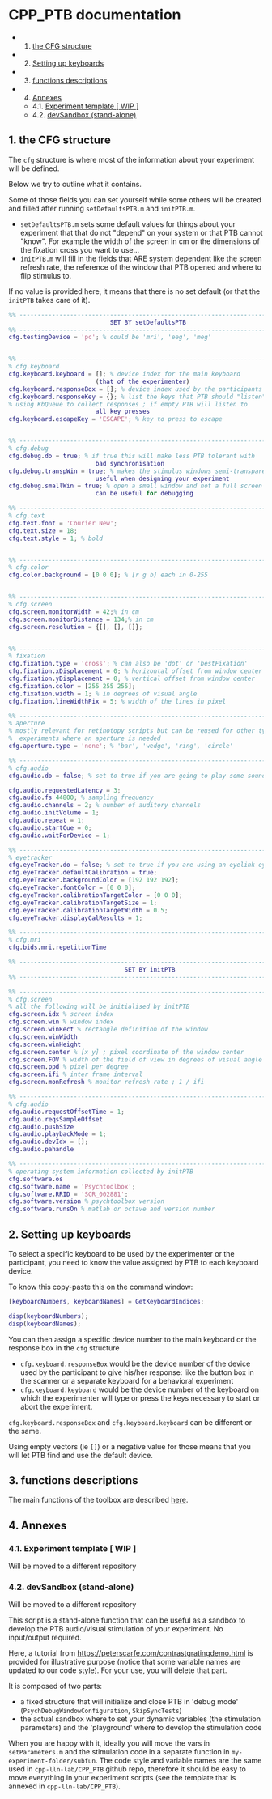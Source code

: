 # CPP_PTB documentation

<!-- vscode-markdown-toc -->

-   1. [the CFG structure](#theCFGstructure)
-   2. [Setting up keyboards](#Settingupkeyboards)
-   3. [functions descriptions](#functionsdescriptions)
-   4. [Annexes](#Annexes)
    -   4.1. [Experiment template [ WIP ]](#ExperimenttemplateWIP)
    -   4.2. [devSandbox (stand-alone)](#devSandboxstand-alone)

<!-- vscode-markdown-toc-config
	numbering=true
	autoSave=true
	/vscode-markdown-toc-config -->
<!-- /vscode-markdown-toc -->

## 1. <a name='theCFGstructure'></a>the CFG structure

The `cfg` structure is where most of the information about your experiment will
be defined.

Below we try to outline what it contains.

Some of those fields you can set yourself while some others will be created and
filled after running `setDefaultsPTB.m` and `initPTB.m`.

-   `setDefaultsPTB.m` sets some default values for things about your experiment
    that that do not "depend" on your system or that PTB cannot "know". For
    example the width of the screen in cm or the dimensions of the fixation
    cross you want to use...
-   `initPTB.m` will fill in the fields that ARE system dependent like the
    screen refresh rate, the reference of the window that PTB opened and where
    to flip stimulus to.

If no value is provided here, it means that there is no set default (or that the
`initPTB` takes care of it).

```matlab
%% -------------------------------------------------------------------------- %%
							SET BY setDefaultsPTB
%% -------------------------------------------------------------------------- %%
cfg.testingDevice = 'pc'; % could be 'mri', 'eeg', 'meg'


%% -------------------------------------------------------------------------- %%
% cfg.keyboard
cfg.keyboard.keyboard = []; % device index for the main keyboard
						(that of the experimenter)
cfg.keyboard.responseBox = []; % device index used by the participants
cfg.keyboard.responseKey = {}; % list the keys that PTB should "listen" to when
% using KbQueue to collect responses ; if empty PTB will listen to
						all key presses
cfg.keyboard.escapeKey = 'ESCAPE'; % key to press to escape


%% -------------------------------------------------------------------------- %%
% cfg.debug
cfg.debug.do = true; % if true this will make less PTB tolerant with
						bad synchronisation
cfg.debug.transpWin = true; % makes the stimulus windows semi-transparent:
						useful when designing your experiment
cfg.debug.smallWin = true; % open a small window and not a full screen window ;
                    	can be useful for debugging

%% -------------------------------------------------------------------------- %%
% cfg.text
cfg.text.font = 'Courier New';
cfg.text.size = 18;
cfg.text.style = 1; % bold


%% -------------------------------------------------------------------------- %%
% cfg.color
cfg.color.background = [0 0 0]; % [r g b] each in 0-255


%% -------------------------------------------------------------------------- %%
% cfg.screen
cfg.screen.monitorWidth = 42;% in cm
cfg.screen.monitorDistance = 134;% in cm
cfg.screen.resolution = {[], [], []};


%% -------------------------------------------------------------------------- %%
% fixation
cfg.fixation.type = 'cross'; % can also be 'dot' or 'bestFixation'
cfg.fixation.xDisplacement = 0; % horizontal offset from window center
cfg.fixation.yDisplacement = 0; % vertical offset from window center
cfg.fixation.color = [255 255 255];
cfg.fixation.width = 1; % in degrees of visual angle
cfg.fixation.lineWidthPix = 5; % width of the lines in pixel

%% -------------------------------------------------------------------------- %%
% aperture
% mostly relevant for retinotopy scripts but can be reused for other types of
%  experiments where an aperture is needed
cfg.aperture.type = 'none'; % 'bar', 'wedge', 'ring', 'circle'

%% -------------------------------------------------------------------------- %%
% cfg.audio
cfg.audio.do = false; % set to true if you are going to play some sounds

cfg.audio.requestedLatency = 3;
cfg.audio.fs 44800; % sampling frequency
cfg.audio.channels = 2; % number of auditory channels
cfg.audio.initVolume = 1;
cfg.audio.repeat = 1;
cfg.audio.startCue = 0;
cfg.audio.waitForDevice = 1;

%% -------------------------------------------------------------------------- %%
% eyetracker
cfg.eyeTracker.do = false; % set to true if you are using an eyelink eyetracker
cfg.eyeTracker.defaultCalibration = true;
cfg.eyeTracker.backgroundColor = [192 192 192];
cfg.eyeTracker.fontColor = [0 0 0];
cfg.eyeTracker.calibrationTargetColor = [0 0 0];
cfg.eyeTracker.calibrationTargetSize = 1;
cfg.eyeTracker.calibrationTargetWidth = 0.5;
cfg.eyeTracker.displayCalResults = 1;

%% -------------------------------------------------------------------------- %%
% cfg.mri
cfg.bids.mri.repetitionTime

%% -------------------------------------------------------------------------- %%
								SET BY initPTB
%% -------------------------------------------------------------------------- %%

%% -------------------------------------------------------------------------- %%
% cfg.screen
% all the following will be initialised by initPTB
cfg.screen.idx % screen index
cfg.screen.win % window index
cfg.screen.winRect % rectangle definition of the window
cfg.screen.winWidth
cfg.screen.winHeight
cfg.screen.center % [x y] ; pixel coordinate of the window center
cfg.screen.FOV % width of the field of view in degrees of visual angle
cfg.screen.ppd % pixel per degree
cfg.screen.ifi % inter frame interval
cfg.screen.monRefresh % monitor refresh rate ; 1 / ifi

%% -------------------------------------------------------------------------- %%
% cfg.audio
cfg.audio.requestOffsetTime = 1;
cfg.audio.reqsSampleOffset
cfg.audio.pushSize
cfg.audio.playbackMode = 1;
cfg.audio.devIdx = [];
cfg.audio.pahandle

%% -------------------------------------------------------------------------- %%
% operating system information collected by initPTB
cfg.software.os
cfg.software.name = 'Psychtoolbox';
cfg.software.RRID = 'SCR_002881';
cfg.software.version % psychtoolbox version
cfg.software.runsOn % matlab or octave and version number
```

## 2. <a name='Settingupkeyboards'></a>Setting up keyboards

To select a specific keyboard to be used by the experimenter or the participant,
you need to know the value assigned by PTB to each keyboard device.

To know this copy-paste this on the command window:

```matlab
[keyboardNumbers, keyboardNames] = GetKeyboardIndices;

disp(keyboardNumbers);
disp(keyboardNames);
```

You can then assign a specific device number to the main keyboard or the
response box in the `cfg` structure

-   `cfg.keyboard.responseBox` would be the device number of the device used by
    the participant to give his/her response: like the button box in the scanner
    or a separate keyboard for a behavioral experiment
-   `cfg.keyboard.keyboard` would be the device number of the keyboard on which
    the experimenter will type or press the keys necessary to start or abort the
    experiment.

`cfg.keyboard.responseBox` and `cfg.keyboard.keyboard` can be different or the
same.

Using empty vectors (ie `[]`) or a negative value for those means that you will
let PTB find and use the default device.

## 3. <a name='functionsdescriptions'></a>functions descriptions

The main functions of the toolbox are described
[here](./10_functions_description.md).

## 4. <a name='Annexes'></a>Annexes

### 4.1. <a name='ExperimenttemplateWIP'></a>Experiment template [ WIP ]

Will be moved to a different repository

### 4.2. <a name='devSandboxstand-alone'></a>devSandbox (stand-alone)

Will be moved to a different repository

This script is a stand-alone function that can be useful as a sandbox to develop
the PTB audio/visual stimulation of your experiment. No input/output required.

Here, a tutorial from https://peterscarfe.com/contrastgratingdemo.html is
provided for illustrative purpose (notice that some variable names are updated
to our code style). For your use, you will delete that part.

It is composed of two parts:

-   a fixed structure that will initialize and close PTB in 'debug mode'
    (`PsychDebugWindowConfiguration`, `SkipSyncTests`)
-   the actual sandbox where to set your dynamic variables (the stimulation
    parameters) and the 'playground' where to develop the stimulation code

When you are happy with it, ideally you will move the vars in `setParameters.m`
and the stimulation code in a separate function in
`my-experiment-folder/subfun`. The code style and variable names are the same
used in `cpp-lln-lab/CPP_PTB` github repo, therefore it should be easy to move
everything in your experiment scripts (see the template that is annexed in
`cpp-lln-lab/CPP_PTB`).
